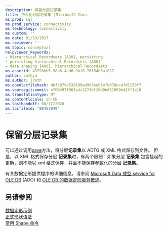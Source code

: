 ```yaml
---
description: 保留分层记录集
title: 持久化分层记录集 |Microsoft Docs
ms.prod: sql
ms.prod_service: connectivity
ms.technology: connectivity
ms.custom: ''
ms.date: 01/19/2017
ms.reviewer: ''
ms.topic: conceptual
helpviewer_keywords:
- hierarchical Recordsets [ADO], persisting
- persisting hierarchical Recordsets [ADO]
- data shaping [ADO], hierarchical Recordsets
ms.assetid: 43798bb5-98a6-4ad6-9bf8-78154b3a1827
author: rothja
ms.author: jroth
ms.openlocfilehash: 4bfcb79e532609ad9b3eeb14fb07dec4fd1239f7
ms.sourcegitcommit: e700497f962e4c2274df16d9e651059b42ff1a10
ms.translationtype: MT
ms.contentlocale: zh-CN
ms.lasthandoff: 08/17/2020
ms.locfileid: "88453049"
---
```

# <a name="persisting-hierarchical-recordsets"></a>保留分层记录集
可以通过调用[save](../../../ado/reference/ado-api/save-method.md)方法，将分层**记录集**以 ADTG 或 XML 格式保存到文件。 但是，以 XML 格式保存分层 **记录集**时，有两个限制：如果分层 **记录集** 包含挂起的更新，则不能以 xml 格式保存，并且不能保存参数化的分层 **记录集**。  
  
 有关数据定形提供程序的详细信息，请参阅 [Microsoft Data 成型 service for OLE DB](../../../ado/guide/appendixes/microsoft-data-shaping-service-for-ole-db-ado-service-provider.md) (ADO) 和 [OLE DB 的数据定形服务概述](https://msdn.microsoft.com/9f51e471-8e85-448e-9fb8-b64bbf767bf3)。  
  
## <a name="see-also"></a>另请参阅  
 [数据定形示例](../../../ado/guide/data/data-shaping-example.md)   
 [正式形状语法](../../../ado/guide/data/formal-shape-grammar.md)   
 [常用 Shape 命令](../../../ado/guide/data/shape-commands-in-general.md)
